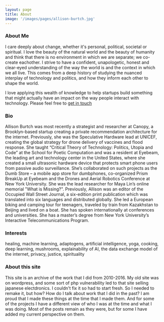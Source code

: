 ```yaml
---
layout: page
title: About
image: '/images/pages/allison-burtch.jpg'
---
```



### About Me 
I care deeply about change, whether it's personal, political, societal or spiritual. I love the beauty of the natural world and the beauty of humanity and think that there is no environment in which we are separate; we co-create eachother. I strive to have a confident, unapologetic, honest and clear-eyed understanding of the way the world is and the context in which we all live. This comes from a deep history of studying the nuanced interplay of technology and politics, and how they inform each other to shape the world. 

I love applying this wealth of knowledge to help startups build something that might actually have an impact on the way people interact with technology. Please feel free to [get in touch](/contact.html)

### Bio
Allison Burtch was most recently a strategist and researcher at Canopy, a Brooklyn-based startup creating a private recommendation architecture for the internet. Previously, she was the Speculative Hardware lead at UNICEF, creating the global strategy for drone delivery of vaccines and flood response. She taught “Critical Theory of Technology: Politics, Utopia and Code” at the School for Poetic Computation and was a resident at Eyebeam, the leading art and technology center in the United States, where she created a small ultrasonic hardware device that protects smart phone users from passive audio surveillance. She’s collaborated on such projects as the Dumb Store – a mobile app store for dumbphones, co-organized Prism BreakUp at Eyebeam and the Drones and Aerial Robotics Conference at New York University. She was the lead researcher for Maya Lin’s online memorial "What is Missing?".  Previously, Allison was an editor of the Occupied Wall Street Journal, a six-edition print publication which was translated into six languages and distributed globally. She led a European biking and camping tour for teenagers, traveled by train from Kazakhstan to Beijing and lived on a boat. She has spoken internationally at conferences and universities. She has a master’s degree from New York University’s Interactive Telecommunications Program.

### Interests
healing, machine learning, adaptogens, artificial intelligence, yoga, cooking, deep learning, mushrooms, explainability of AI, the data exchange model of the internet, privacy, justice, spirituality

### About this site

This site is an archive of the work that I did from 2010-2016. My old site was on wordpress, and some sort of php vulnerability led to that site selling japanese electdronics. I couldn't fix it so had to start fresh. So I needed to remake it, but how? How do I talk about work that I did in the past? I am proud that I made these things at the time that I made them. And for some of the projects I have a different view of who I was at the time and what I was doing. Most of the posts remain as they were, but for some I have added my current perspective on them. 

